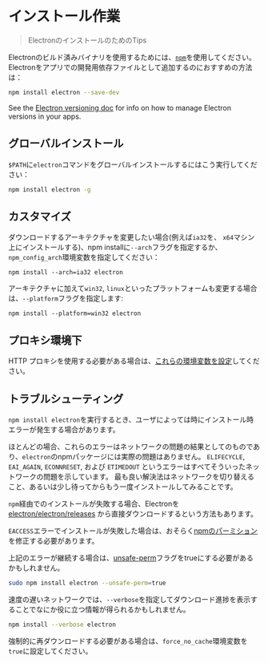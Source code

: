 # インストール作業

> ElectronのインストールのためのTips

Electronのビルド済みバイナリを使用するためには、[`npm`](https://docs.npmjs.com/)を使用してください。 Electronをアプリでの開発用依存ファイルとして追加するのにおすすめの方法は：

```sh
npm install electron --save-dev
```

See the [Electron versioning doc](electron-versioning.md) for info on how to manage Electron versions in your apps.

## グローバルインストール

`$PATH`に`electron`コマンドをグローバルインストールするにはこう実行してください：

```sh
npm install electron -g
```

## カスタマイズ

ダウンロードするアーキテクチャを変更したい場合(例えば`ia32`を、 `x64`マシン上にインストールする)、npm installに`--arch`フラグを指定するか、`npm_config_arch`環境変数を指定してください：

```shell
npm install --arch=ia32 electron
```

アーキテクチャに加えて`win32`, `linux`といったプラットフォームも変更する場合は、`--platform`フラグを指定します:

```shell
npm install --platform=win32 electron
```

## プロキシ環境下

HTTP プロキシを使用する必要がある場合は、[これらの環境変数を設定](https://github.com/request/request/tree/f0c4ec061141051988d1216c24936ad2e7d5c45d#controlling-proxy-behaviour-using-environment-variables)してください。

## トラブルシューティング

`npm install electron`を実行するとき、ユーザによっては時にインストール時エラーが発生する場合があります。

ほとんどの場合、これらのエラーはネットワークの問題の結果としてのものであり、`electron`のnpmパッケージには実際の問題はありません。 `ELIFECYCLE`, `EAI_AGAIN`, `ECONNRESET`, および `ETIMEDOUT` というエラーはすべてそういったネットワークの問題を示しています。 最も良い解決法はネットワークを切り替えること、あるいは少し待ってからもう一度インストールしてみることです。

`npm`経由でのインストールが失敗する場合、Electronを[electron/electron/releases](https://github.com/electron/electron/releases) から直接ダウンロードするという方法もあります。

`EACCESS`エラーでインストールが失敗した場合は、おそらく[npmのパーミション](https://docs.npmjs.com/getting-started/fixing-npm-permissions)を修正する必要があります。

上記のエラーが継続する場合は、[unsafe-perm](https://docs.npmjs.com/misc/config#unsafe-perm)フラグをtrueにする必要があるかもしれません。

```sh
sudo npm install electron --unsafe-perm=true
```

速度の遅いネットワークでは、`--verbose`を指定してダウンロード進捗を表示することでなにか役に立つ情報が得られるかもしれません。

```sh
npm install --verbose electron
```

強制的に再ダウンロードする必要がある場合は、`force_no_cache`環境変数を`true`に設定してください。